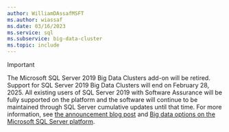 ```yaml
---
author: WilliamDAssafMSFT
ms.author: wiassaf
ms.date: 03/16/2023
ms.service: sql
ms.subservice: big-data-cluster
ms.topic: include
---
```


> [!IMPORTANT]
> The Microsoft SQL Server 2019 Big Data Clusters add-on will be retired. Support for SQL Server 2019 Big Data Clusters will end on February 28, 2025.  <!-- see also docs\big-data-cluster\index.yml --> All existing users of SQL Server 2019 with Software Assurance will be fully supported on the platform and the software will continue to be maintained through SQL Server cumulative updates until that time. For more information, see [the announcement blog post](https://aka.ms/sqlserver_bigdataclusters) and [Big data options on the Microsoft SQL Server platform](../big-data-cluster/big-data-options.md).